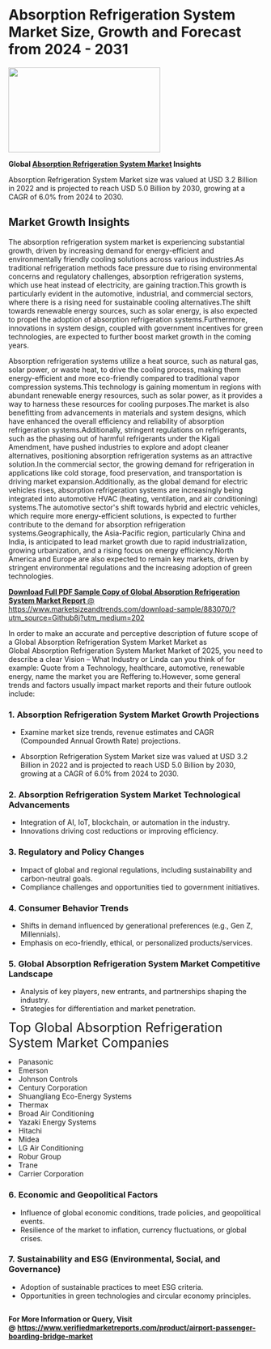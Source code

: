 <H1>Absorption Refrigeration System Market Size, Growth and Forecast from 2024 - 2031</H1><img class="aligncenter size-medium wp-image-584254" src="https://thirdeyenews.in/wp-content/uploads/2024/09/Global-Market-Research-300x168.jpeg" alt="" width="300" height="168" /><p><strong>Global&nbsp;<a href="https://www.marketsizeandtrends.com/download-sample/883070/?utm_source=Github8j?utm_medium=202">Absorption Refrigeration System Market</a> Insights</strong></p><p>Absorption Refrigeration System Market size was valued at USD 3.2 Billion in 2022 and is projected to reach USD 5.0 Billion by 2030, growing at a CAGR of 6.0% from 2024 to 2030.</p><p><h2>Market Growth Insights</h2> <p>The absorption refrigeration system market is experiencing substantial growth, driven by increasing demand for energy-efficient and environmentally friendly cooling solutions across various industries.As traditional refrigeration methods face pressure due to rising environmental concerns and regulatory challenges, absorption refrigeration systems, which use heat instead of electricity, are gaining traction.This growth is particularly evident in the automotive, industrial, and commercial sectors, where there is a rising need for sustainable cooling alternatives.The shift towards renewable energy sources, such as solar energy, is also expected to propel the adoption of absorption refrigeration systems.Furthermore, innovations in system design, coupled with government incentives for green technologies, are expected to further boost market growth in the coming years.</p> <p><a href="#"></a></p> <p>Absorption refrigeration systems utilize a heat source, such as natural gas, solar power, or waste heat, to drive the cooling process, making them energy-efficient and more eco-friendly compared to traditional vapor compression systems.This technology is gaining momentum in regions with abundant renewable energy resources, such as solar power, as it provides a way to harness these resources for cooling purposes.The market is also benefitting from advancements in materials and system designs, which have enhanced the overall efficiency and reliability of absorption refrigeration systems.Additionally, stringent regulations on refrigerants, such as the phasing out of harmful refrigerants under the Kigali Amendment, have pushed industries to explore and adopt cleaner alternatives, positioning absorption refrigeration systems as an attractive solution.In the commercial sector, the growing demand for refrigeration in applications like cold storage, food preservation, and transportation is driving market expansion.Additionally, as the global demand for electric vehicles rises, absorption refrigeration systems are increasingly being integrated into automotive HVAC (heating, ventilation, and air conditioning) systems.The automotive sector's shift towards hybrid and electric vehicles, which require more energy-efficient solutions, is expected to further contribute to the demand for absorption refrigeration systems.Geographically, the Asia-Pacific region, particularly China and India, is anticipated to lead market growth due to rapid industrialization, growing urbanization, and a rising focus on energy efficiency.North America and Europe are also expected to remain key markets, driven by stringent environmental regulations and the increasing adoption of green technologies.<p><a href="#"></p><p><span class=""><strong>Download Full PDF Sample Copy of Global Absorption Refrigeration System Market Report</strong> @ <a href="https://www.marketsizeandtrends.com/download-sample/883070/?utm_source=Github8j?utm_medium=202" target="_blank">https://www.marketsizeandtrends.com/download-sample/883070/?utm_source=Github8j?utm_medium=202</a></span></p><p>In order to make an accurate and perceptive description of future scope of a Global&nbsp;Absorption Refrigeration System Market Market as Global&nbsp;Absorption Refrigeration System Market Market of 2025, you need to describe a clear Vision &ndash; What Industry or Linda can you think of for example: Quote from a Technology, healthcare, automotive, renewable energy, name the market you are Reffering to.However, some general trends and factors usually impact market reports and their future outlook include:</p><h3>1.&nbsp;<strong>Absorption Refrigeration System Market Growth Projections</strong></h3><ul><li>Examine market size trends, revenue estimates and CAGR (Compounded Annual Growth Rate) projections.</li><li><p>Absorption Refrigeration System Market size was valued at USD 3.2 Billion in 2022 and is projected to reach USD 5.0 Billion by 2030, growing at a CAGR of 6.0% from 2024 to 2030.</p></li></ul><h3>2.&nbsp;<strong>Absorption Refrigeration System Market Technological Advancements</strong></h3><ul><li>Integration of AI, IoT, blockchain, or automation in the industry.</li><li>Innovations driving cost reductions or improving efficiency.</li></ul><h3>3.&nbsp;<strong>Regulatory and Policy Changes</strong></h3><ul><li>Impact of global and regional regulations, including sustainability and carbon-neutral goals.</li><li>Compliance challenges and opportunities tied to government initiatives.</li></ul><h3>4.&nbsp;<strong>Consumer Behavior Trends</strong></h3><ul><li>Shifts in demand influenced by generational preferences (e.g., Gen Z, Millennials).</li><li>Emphasis on eco-friendly, ethical, or personalized products/services.</li></ul><h3>5.&nbsp;<strong>Global Absorption Refrigeration System Market Competitive Landscape</strong></h3><ul><li>Analysis of key players, new entrants, and partnerships shaping the industry.</li><li>Strategies for differentiation and market penetration.</li></ul><p data-pm-slice="1 1 []"><span style="color: inherit; font-family: inherit; font-size: 25px;">Top Global Absorption Refrigeration System Market Companies</span></p><div class="" data-test-id=""><p><li>Panasonic</li><li> Emerson</li><li> Johnson Controls</li><li> Century Corporation</li><li> Shuangliang Eco-Energy Systems</li><li> Thermax</li><li> Broad Air Conditioning</li><li> Yazaki Energy Systems</li><li> Hitachi</li><li> Midea</li><li> LG Air Conditioning</li><li> Robur Group</li><li> Trane</li><li> Carrier Corporation</li></p></div><h3>6.&nbsp;<strong>Economic and Geopolitical Factors</strong></h3><ul><li>Influence of global economic conditions, trade policies, and geopolitical events.</li><li>Resilience of the market to inflation, currency fluctuations, or global crises.</li></ul><h3>7.&nbsp;<strong>Sustainability and ESG (Environmental, Social, and Governance)</strong></h3><ul><li>Adoption of sustainable practices to meet ESG criteria.</li><li>Opportunities in green technologies and circular economy principles.</li></ul><h2><strong style="font-size: 14px;">For More Information or Query, Visit @&nbsp;</strong><a style="background-color: #ffffff; font-size: 14px;" href="https://www.marketsizeandtrends.com/report/absorption-refrigeration-system-market/" target="_blank">https://www.verifiedmarketreports.com/product/airport-passenger-boarding-bridge-market</a></h2>